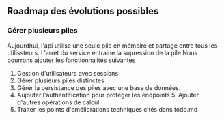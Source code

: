 ## Roadmap des évolutions possibles
### Gérer plusieurs piles
Aujourdhui, l'api utilise une seule pile en mémoire et partagé entre tous les utilissteurs. 
L'arret du service entraine la supression de la pile
Nous pourrons ajouter les fonctionnalités suivantes
1. Gestion d'utilisateurs avec sessions
2. Gérer plusieurs piles distinctes
3. Gérer la persistance des piles avec une base de données.
4. Aujouter l'authentification pour protéger les endpoints
   5. Ajouter d'autres opérations de calcul
6. Traiter les points d'améliorations techniques cités dans todo.md

